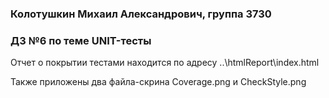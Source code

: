 ### Колотушкин Михаил Александрович, группа 3730


### ДЗ №6 по теме UNIT-тесты



Отчет о покрытии тестами находится по адресу ..\htmlReport\index.html


Также приложены два файла-скрина Coverage.png и CheckStyle.png 